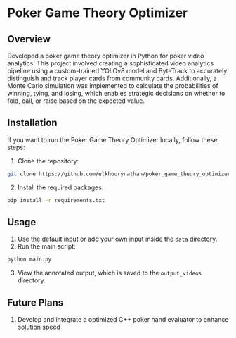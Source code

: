 # Poker Game Theory Optimizer

## Overview

Developed a poker game theory optimizer in Python for poker video analytics. This project involved creating a sophisticated video analytics pipeline using a custom-trained YOLOv8 model and ByteTrack to accurately distinguish and track player cards from community cards. Additionally, a Monte Carlo simulation was implemented to calculate the probabilities of winning, tying, and losing, which enables strategic decisions on whether to fold, call, or raise based on the expected value.

## Installation

If you want to run the Poker Game Theory Optimizer locally, follow these steps:

1. Clone the repository:
``` bash
git clone https://github.com/elkhourynathan/poker_game_theory_optimizer.git
```
2. Install the required packages:
``` bash
pip install -r requirements.txt
```
## Usage

1. Use the default input or add your own input inside the `data` directory.
2. Run the main script:
``` bash
python main.py
```
3. View the annotated output, which is saved to the `output_videos` directory.

## Future Plans
1. Develop and integrate a optimized C++ poker hand evaluator to enhance solution speed
